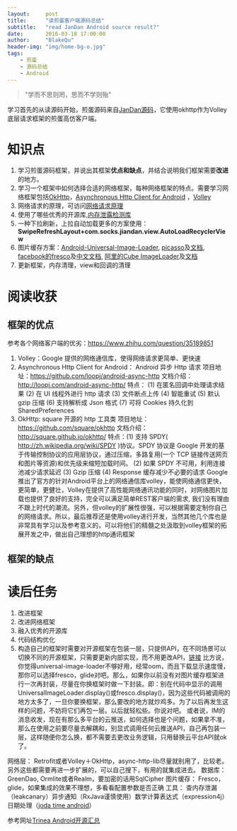 ```yaml
---
layout:     post
title:      "读煎蛋客户端源码总结"
subtitle:   "read JanDan Android source result?"
date:       2016-03-18 17:00:00
author:     "BlakeQu"
header-img: "img/home-bg-o.jpg"
tags:
    - 煎蛋
    - 源码总结
    - Android
---
```

> "学而不思则罔，思而不学则殆"

学习首先的从读源码开始，煎蛋源码来自[JanDan源码](https://github.com/ZhaoKaiQiang/JianDan_OkHttpWithVolley.git)，它使用okhttp作为Volley底层请求框架的煎蛋高仿客户端。

# 知识点
1. 学习煎蛋源码框架，并说出其框架**优点和缺点**，并结合说明我们框架需要**改进**的地方。
2. 学习一个框架中如何选择合适的网络框架，每种网络框架的特点。需要学习网络框架包括[OkHttp](https://github.com/square/okhttp)，[Asynchronous Http Client for Android](https://github.com/loopj/android-async-http) ，[Volley](https://android.googlesource.com/platform/frameworks/volley)
3. 网络请求的原理，可访问[网络请求原理](http://www.jianshu.com/p/3141d4e46240)
4. 使用了哪些优秀的开源库,[内存泄露检测库](https://github.com/liaohuqiu/leakcanary-demo)
5. 一种下拉刷新，上拉自动加载更多的方案使用：**SwipeRefreshLayout+com.socks.jiandan.view.AutoLoadRecyclerView**
6. 图片缓存方案：[Android-Universal-Image-Loader](https://github.com/nostra13/Android-Universal-Image-Loader), [picasso](https://github.com/square/picasso)及[文档](http://square.github.io/picasso/), [facebook的fresco](https://github.com/facebook/fresco)及[中文文档](http://www.fresco-cn.org/docs/index.html#_), [阿里的Cube ImageLoader](https://github.com/etao-open-source/cube-sdk)及[文档](http://cube-sdk.liaohuqiu.net/)
7. 更新框架，内存清理，view和回调的清理

# 阅读收获
## 框架的优点
参考各个网络客户端的优劣：https://www.zhihu.com/question/35189851
1. Volley：Google 提供的网络通信库，使得网络请求更简单、更快速
2. Asynchronous Http Client for Android：
Android 异步 Http 请求
项目地址：https://github.com/loopj/android-async-http
文档介绍：http://loopj.com/android-async-http/
特点：
(1) 在匿名回调中处理请求结果
(2) 在 UI 线程外进行 http 请求
(3) 文件断点上传
(4) 智能重试
(5) 默认 gzip 压缩
(6) 支持解析成 Json 格式
(7) 可将 Cookies 持久化到 SharedPreferences
3. OkHttp:
square 开源的 http 工具类
项目地址：https://github.com/square/okhttp
文档介绍：http://square.github.io/okhttp/
特点：(1) 支持 SPDY( http://zh.wikipedia.org/wiki/SPDY )协议。SPDY 协议是 Google 开发的基于传输控制协议的应用层协议，通过压缩，多路复用(一个 TCP 链接传送网页和图片等资源)和优先级来缩短加载时间。
(2) 如果 SPDY 不可用，利用连接池减少请求延迟
(3) Gzip 压缩
(4) Response 缓存减少不必要的请求
Google推出了官方的针对Android平台上的网络通信库volley，能使网络通信更快，更简单，更健壮，Volley在提供了高性能网络通讯功能的同时，对网络图片加载也提供了良好的支持，完全可以满足简单REST客户端的需求, 我们没有理由不跟上时代的潮流。另外，但volley的扩展性很强，可以根据需要定制你自己的网络请求。所以，最后推荐还是使用volley进行开发，当然其他几个库也是非常具有学习以及参考意义的，可以将他们的精髓之处汲取到volley框架的拓展开发之中，做出自己理想的http通讯框架

## 框架的缺点

# 读后任务
1. 改进框架
2. 改进网络框架
3. 融入优秀的开源库
4. 代码结构优化
5. 构造自己的框架时需要对开源框架在包装一层，只提供API，在不同场景可以切换不同的开源框架，只需要更新内部实现，而不用更改API，[链接](http://www.jianshu.com/p/f3227c7008d4)
比方说，你觉得universal-image-loader不够好用，经常oom，而且下载显示速度慢，那你可以选择fresco，glide对吧。那么，如果你以前没有对图片缓存框架进行一次再封装，尽量在你换框架时做一下封装。即：别在代码中显示的调用UniversalImageLoader.display()或fresco.display()，因为这些代码被调用的地方太多了，一旦你要换框架，那么要改的地方就炒鸡多。为了以后再发生这样的问题，不妨将它们再包一层。以后就轻松些。你说对吧。
或者说，IM的消息收发，现在有那么多平台的云推送，如何选择也是个问题，如果拿不准，那么在使用之前要尽量去解耦和，别显式调用任何云推送API，自己再包装一层，这样随便你怎么换，都不需要去更改业务逻辑，只用替换云平台API就ok了。

网络层： Retrofit或者Volley＋OkHttp，async-http-lib尽量就别用了，比较老。另外这些都需要再进一步扩展的，可以自己搜下，有用的就集成进去。
数据库： GreenDao, Ormlite或者Realm，要加密的话用SqlCipher
图片缓存： Fresco， glide，如果集成的效果不理想，多看看配置参数是否正确
工具： 查内存泄漏（leakcanary）异步通知（RxJava谨慎使用）数学计算表达式（expression4j）日期处理（[joda time android](https://github.com/dlew/joda-time-android)）

参考网址[Trinea Android开源汇总](https://github.com/Trinea/android-open-project#%E4%B8%89%E7%BD%91%E7%BB%9C%E8%AF%B7%E6%B1%82)
